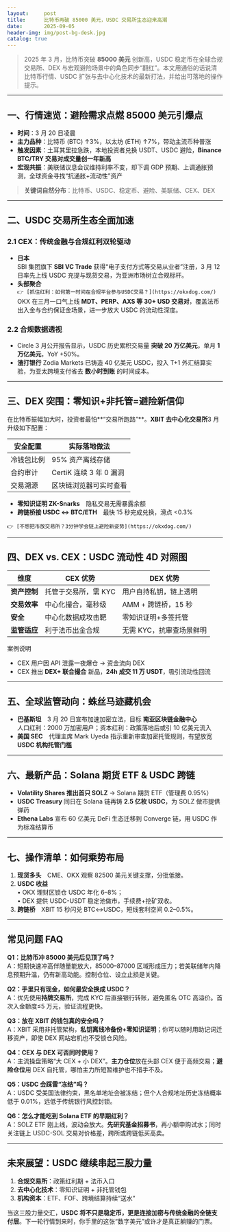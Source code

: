 ```yaml
---
layout:     post
title:      比特币再破 85000 美元，USDC 交易所生态迎来高潮
date:       2025-09-05
header-img: img/post-bg-desk.jpg
catalog: true
---
```


> 2025 年 3 月，比特币突破 **85000 美元** 创新高，USDC 稳定币在全球合规交易所、DEX 与宏观避险场景中的角色同步“翻红”。本文用通俗的话说清比特币行情、USDC 扩张与去中心化技术的最新打法，并给出可落地的操作提示。

---

## 一、行情速览：避险需求点燃 85000 美元引爆点

- **时间**：3 月 20 日凌晨  
- **主力品种**：比特币 (BTC) ↑3%，以太坊 (ETH) ↑7%，带动主流币种普涨  
- **触发因素**：土耳其里拉急跌，本地投资者兑换 USDT、USDC 避险，**Binance BTC/TRY 交易对成交量创一年新高**  
- **宏观共振**：美联储议息会议维持利率不变，却下调 GDP 预期、上调通胀预测，全球资金寻找“抗通胀+流动性”资产

> **关键词自然分布**：比特币、USDC、稳定币、避险、美联储、CEX、DEX

---

## 二、USDC 交易所生态全面加速

### 2.1 CEX：传统金融与合规红利双轮驱动

- **日本**  
  SBI 集团旗下 **SBI VC Trade** 获得“电子支付方式等交易从业者”注册，3 月 12 日率先上线 USDC 充提与现货交易，为亚洲市场树立合规标杆。  
- **头部聚合**  
  `👉 [抓住红利：如何第一时间在合规平台参与USDC交易？](https://okxdog.com/)`  
  OKX 在三月一口气上线 **MDT、PERP、AXS 等 30+ USD 交易对**，覆盖法币出入金与合约保证金场景，进一步放大 USDC 的流动性深度。

### 2.2 合规数据透视

- Circle 3 月公开报告显示，USDC 历史累积交易量 **突破 20 万亿美元**，单月 **1 万亿美元**，YoY +50%。  
- **渣打银行** Zodia Markets 已铸造 40 亿美元 USDC，投入 T+1 外汇结算实验，为亚太跨境支付省去 **数小时到账** 的时间成本。

---

## 三、DEX 突围：零知识+非托管=避险新信仰

在比特币振幅加大时，投资者最怕**“交易所跑路”**。**XBIT 去中心化交易所**3 月升级如下配置：

| 安全配置 | 实际落地做法 |
|---|---|
| 冷钱包比例 | 95% 资产离线存储 |
| 合约审计 | CertiK 连续 3 年 0 漏洞 |
| 交易溯源 | 区块链浏览器可实时查看 |

- **零知识证明 ZK-Snarks** 隐私交易无需暴露余额  
- **跨链桥接 USDC ↔ BTC/ETH** 最快 15 秒完成兑换，滑点 <0.3%

`👉 [不想把币放交易所？3分钟学会链上避险新姿势](https://okxdog.com/)`

---

## 四、DEX vs. CEX：USDC 流动性 4D 对照图

| 维度 | CEX 优势 | DEX 优势 |
|---|---|---|
| **资产控制** | 托管于交易所，需 KYC | 用户自持私钥，链上透明 |
| **交易效率** | 中心化撮合，毫秒级 | AMM + 跨链桥，15 秒 |
| **安全** | 中心化数据成攻击靶 | 零知识证明+多签托管 |
| **监管适应** | 利于法币出金合规 | 无需 KYC，抗审查场景鲜明 |

案例说明  
- CEX 用户因 API 泄露一夜爆仓 → 资金流向 DEX  
- CEX 推出 **DEX+ 联合撮合** 新品，**24h 成交 11 万 USDT**，吸引流动性回流

---

## 五、全球监管动向：蛛丝马迹藏机会

- **巴基斯坦** 3 月 20 日宣布加速加密立法，目标 **南亚区块链金融中心**  
  人口红利：2000 万加密用户；资本红利：政策落地后或引 10 亿美元流入  
- **美国 SEC** 代理主席 Mark Uyeda 指示重新审查加密托管规则，有望放宽 **USDC 机构托管门槛**

---

## 六、最新产品：Solana 期货 ETF & USDC 跨链

- **Volatility Shares 推出首只 SOLZ** → Solana 期货 ETF（管理费 0.95%）  
- **USDC Treasury** 同日在 Solana 链再铸 **2.5 亿枚 USDC**，为 SOLZ 做市提供弹药  
- **Ethena Labs** 宣布 60 亿美元 DeFi 生态迁移到 Converge 链，用 USDC 作为标准结算币

---

## 七、操作清单：如何乘势布局

1. **现货多头** CME、OKX 观察 82500 美元关键支撑，分批低接。  
2. **USDC 收益**   
   • OKX 理财区锁仓 USDC 年化 6–8%；  
   • DEX 提供 USDC-USDT 稳定池做市，手续费+挖矿双收。  
3. **跨链桥** XBIT 15 秒闪兑 BTC↔USDC，短线套利空间 0.2–0.5%。

---

## 常见问题 FAQ

**Q1：比特币冲 85000 美元后见顶了吗？**  
A：短期快速冲高伴随量能放大，85000–87000 区域形成压力；若美联储年内降息预期升温，仍有新高动能。控制仓位、设立止损是关键。

**Q2：手里只有现金，如何最安全换成 USDC？**  
A：优先使用**持牌交易所**，完成 KYC 后直接银行转账，避免匿名 OTC 高溢价。首次入金额度≤5 万元，验证流程更快。

**Q3：放在 XBIT 的钱包真的安全吗？**  
A：XBIT 采用非托管架构，**私钥离线冷备份+零知识证明**；你可以随时用助记词迁移资产，即使 DEX 网站宕机也不受锁仓风险。

**Q4：CEX 与 DEX 可否同时使用？**  
A：主流操盘策略“大 CEX + 小 DEX”。**主力仓位**放在头部 CEX 便于高频交易；**避险仓位**用 DEX 自托管，哪怕主力所短暂维护也不措手不及。

**Q5：USDC 会踩雷“冻结”吗？**  
A：USDC 受美国法律约束，黑名单地址会被冻结；但个人合规地址历史冻结概率低于 0.01%，远低于传统银行风控封锁。

**Q6：怎么才能吃到 Solana ETF 的早期红利？**  
A：SOLZ ETF 刚上线，波动会放大。**先研究基金招募书**，再小额申购试水；同时关注链上 USDC-SOL 交易对价格差，跨所或跨链低买高卖。

---

## 未来展望：USDC 继续串起三股力量

1. **合规交易所**：政策红利期 + 法币入口  
2. **去中心化技术**：零知识证明 + 非托管钱包  
3. **机构资本**：ETF、FOF、跨境结算持续“送水”

当这三股力量交汇，**USDC 将不只是稳定币，更是连接加密与传统金融的全链支付层**。下一轮行情到来时，你手里的这张“数字美元”或许才是真正躺赚的门票。